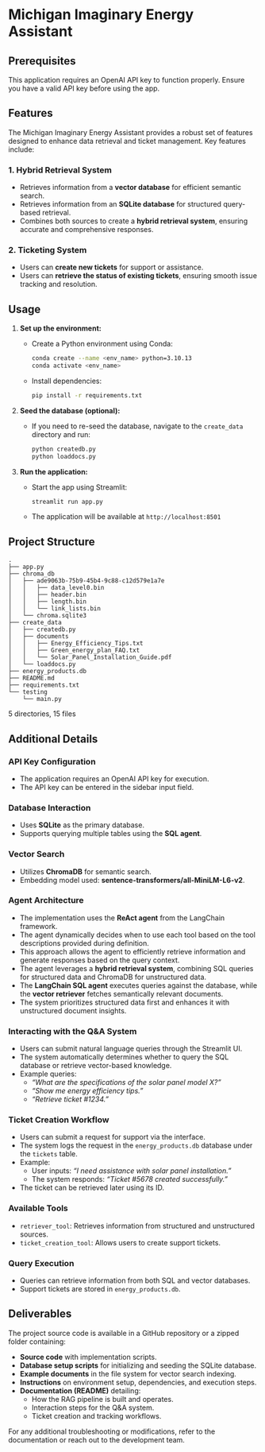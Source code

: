 # Michigan Imaginary Energy Assistant

## Prerequisites

This application requires an OpenAI API key to function properly. Ensure you have a valid API key before using the app.

## Features

The Michigan Imaginary Energy Assistant provides a robust set of features designed to enhance data retrieval and ticket management. Key features include:

### 1. Hybrid Retrieval System

- Retrieves information from a **vector database** for efficient semantic search.
- Retrieves information from an **SQLite database** for structured query-based retrieval.
- Combines both sources to create a **hybrid retrieval system**, ensuring accurate and comprehensive responses.

### 2. Ticketing System

- Users can **create new tickets** for support or assistance.
- Users can **retrieve the status of existing tickets**, ensuring smooth issue tracking and resolution.

## Usage

1. **Set up the environment:**
   - Create a Python environment using Conda:
     ```sh
     conda create --name <env_name> python=3.10.13
     conda activate <env_name>
     ```
   - Install dependencies:
     ```sh
     pip install -r requirements.txt
     ```

2. **Seed the database (optional):**
   - If you need to re-seed the database, navigate to the `create_data` directory and run:
     ```sh
     python createdb.py
     python loaddocs.py
     ```

3. **Run the application:**
   - Start the app using Streamlit:
     ```sh
     streamlit run app.py
     ```
   - The application will be available at `http://localhost:8501`

## Project Structure

```
.
├── app.py
├── chroma_db
│   ├── ade9063b-75b9-45b4-9c88-c12d579e1a7e
│   │   ├── data_level0.bin
│   │   ├── header.bin
│   │   ├── length.bin
│   │   └── link_lists.bin
│   └── chroma.sqlite3
├── create_data
│   ├── createdb.py
│   ├── documents
│   │   ├── Energy_Efficiency_Tips.txt
│   │   ├── Green_energy_plan_FAQ.txt
│   │   └── Solar_Panel_Installation_Guide.pdf
│   └── loaddocs.py
├── energy_products.db
├── README.md
├── requirements.txt
└── testing
    └── main.py
```

5 directories, 15 files

## Additional Details

### API Key Configuration
- The application requires an OpenAI API key for execution.
- The API key can be entered in the sidebar input field.

### Database Interaction
- Uses **SQLite** as the primary database.
- Supports querying multiple tables using the **SQL agent**.

### Vector Search
- Utilizes **ChromaDB** for semantic search.
- Embedding model used: **sentence-transformers/all-MiniLM-L6-v2**.

### Agent Architecture
- The implementation uses the **ReAct agent** from the LangChain framework.
- The agent dynamically decides when to use each tool based on the tool descriptions provided during definition.
- This approach allows the agent to efficiently retrieve information and generate responses based on the query context.
- The agent leverages a **hybrid retrieval system**, combining SQL queries for structured data and ChromaDB for unstructured data.
- The **LangChain SQL agent** executes queries against the database, while the **vector retriever** fetches semantically relevant documents.
- The system prioritizes structured data first and enhances it with unstructured document insights.

### Interacting with the Q&A System
- Users can submit natural language queries through the Streamlit UI.
- The system automatically determines whether to query the SQL database or retrieve vector-based knowledge.
- Example queries:
  - *“What are the specifications of the solar panel model X?”*
  - *“Show me energy efficiency tips.”*
  - *“Retrieve ticket #1234.”*

### Ticket Creation Workflow
- Users can submit a request for support via the interface.
- The system logs the request in the `energy_products.db` database under the `tickets` table.
- Example:
  - User inputs: *“I need assistance with solar panel installation.”*
  - The system responds: *“Ticket #5678 created successfully.”*
- The ticket can be retrieved later using its ID.

### Available Tools
- `retriever_tool`: Retrieves information from structured and unstructured sources.
- `ticket_creation_tool`: Allows users to create support tickets.

### Query Execution
- Queries can retrieve information from both SQL and vector databases.
- Support tickets are stored in `energy_products.db`.

## Deliverables
The project source code is available in a GitHub repository or a zipped folder containing:
- **Source code** with implementation scripts.
- **Database setup scripts** for initializing and seeding the SQLite database.
- **Example documents** in the file system for vector search indexing.
- **Instructions** on environment setup, dependencies, and execution steps.
- **Documentation (README)** detailing:
  - How the RAG pipeline is built and operates.
  - Interaction steps for the Q&A system.
  - Ticket creation and tracking workflows.

For any additional troubleshooting or modifications, refer to the documentation or reach out to the development team.

